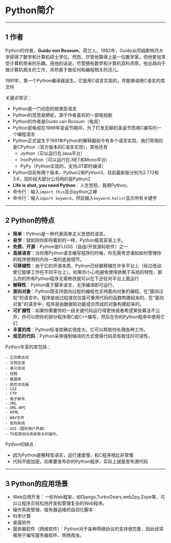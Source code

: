 # Python简介

---
## 1 作者

Python的作者，**Guido von Rossum**，荷兰人。1982年，Guido从阿姆斯特丹大学获得了数学和计算机硕士学位。然而，尽管他算得上是一位数学家，但他更加享受计算机带来的乐趣。用他的话说，尽管拥有数学和计算机双料资质，他总趋向于做计算机相关的工作，并热衷于做任何和编程相关的活儿。

1991年，第一个Python编译器诞生。它是用C语言实现的，并能够调用C语言的库文件

关键点常识：

- Python是一门动态的弱类型语言
- Python的意思是蟒蛇，源于作者喜欢的一部电视剧
- Python的作者是Guido van Rossum（龟叔）
- Python是龟叔在1989年圣诞节期间，为了打发无聊的圣诞节而用C编写的一个编程语言
- Python正式诞生于1991年Python的解释器如今有多个语言实现，我们常用的是CPython（官方版本的C语言实现），其他还有
    - Jython（可以运行在Java平台）
    - IronPython（可以运行在.NET和Mono平台）
    - PyPy（Python实现的，支持JIT即时编译）
- Python目前有两个版本，Python2和Python3，目前最新版分别为2.7.12和3.6，现阶段大部分公司用的是Python2
- **Life is shot, you need Python**：人生苦短，我用Python。
- 命令行：输入`import this`显示python之禅
- 命令行：输入`import keyword`，然后输入`keyword.kwlist`显示所有关键字

---
## 2 Python的特点

- **简单**：Python是一种代表简单主义思想的语言。
- **易学**：就如同你即将看到的一样，Python极其容易上手。
- **免费、开源**：Python是FLOSS（自由/开放源码软件）之一
- **高层语言**：当你用Python语言编写程序的时候，你无需考虑诸如如何管理你的程序使用的内存一类的底层细节。
- **可移植性**：由于它的开源本质，Python已经被移植在许多平台上（经过改动使它能够工作在不同平台上）。如果你小心地避免使用依赖于系统的特性，那么你的所有Python程序无需修改就可以在下述任何平台上面运行
- **解释性**：Python属于脚本语言，无序编译即可运行。
- **面向对象**：Python既支持面向过程的编程也支持面向对象的编程。在“面向过程”的语言中，程序是由过程或仅仅是可重用代码的函数构建起来的。在“面向对象”的语言中，程序是由数据和功能组合而成的对象构建起来的。
- **可扩展性**：如果你需要你的一段关键代码运行得更快或者希望某些算法不公开，你可以把你的部分程序用C或C++编写，然后在你的Python程序中使用它们
- **丰富的库**：Python标准库确实很庞大。它可以帮助你处理各种工作。
- **规范的代码**：Python采用强制缩进的方式使得代码具有极佳的可读性。

Python丰富的库包括：

    - 正则表达式
    - 文档生成
    - 单元测试
    - 线程
    - 数据库
    - 网⻚浏览器
    - CGI
    - FTP
    - 电子邮件
    - XML
    - XML-RPC
    - HTML
    - WAV文件
    - 密码系统
    - GUI（图形用户界面）
    - Tk和其他与系统有关的操作。

Python的缺点：

- 因为Python是解释型语言，运行速度慢，和C程序相比非常慢
- 代码不能加密。如果要发布你的Python程序，实际上就是发布源代码

---
## 3 Python的应用场景

- Web应用开发：一些Web框架，如Django,TurboGears,web2py,Zope等，可以让程序员轻松地开发和管理复杂的Web程序。
- 操作系统管理、服务器运维的自动化脚本
- 科学计算
- 桌面软件
- 服务器软件（网络软件）：Python对于各种网络协议的支持很完善，因此经常被用于编写服务器软件、网络爬虫。

